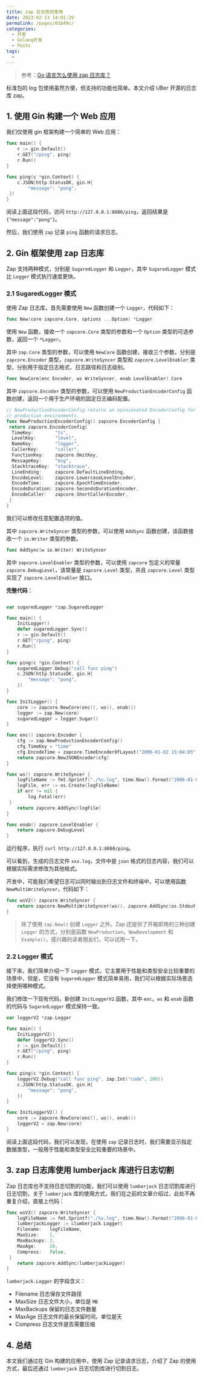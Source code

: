 ```yaml
---
title: zap 日志库的使用
date: 2023-02-13 14:01:29
permalink: /pages/01b49c/
categories:
  - 开发
  - Golang开发
  - Posts
tags:
  - 
---
```


> 参考：[Go 语言怎么使用 zap 日志库？](https://mp.weixin.qq.com/s/W9T1HIoXk6czu_W6YC8LHQ)

标准包的 log 包使用虽然方便，但支持的功能也简单。本文介绍 UBer 开源的日志库 zap。

## 1. 使用 Gin 构建一个 Web 应用

我们仅使用 gin 框架构建一个简单的 Web 应用：

```go
func main() {
	r := gin.Default()
	r.GET("/ping", ping)
	r.Run()
}

func ping(c *gin.Context) {
	c.JSON(http.StatusOK, gin.H{
 		"message": "pong",
 })
}
```

阅读上面这段代码，访问 `http://127.0.0.1:8080/ping`，返回结果是 `{"message":"pong"}`。

然后，我们使用 `zap` 记录 `ping` 函数的请求日志。

## 2. Gin 框架使用 zap 日志库

Zap 支持两种模式，分别是 `SugaredLogger` 和 `Logger`，其中 `SugaredLogger` 模式比 `Logger` 模式执行速度更快。

### 2.1 SugaredLogger 模式

使用 Zap 日志库，首先需要使用 `New` 函数创建一个 `Logger`，代码如下：

```go
func New(core zapcore.Core, options ...Option) *Logger
```

使用 `New` 函数，接收一个 `zapcore.Core` 类型的参数和一个 `Option` 类型的可选参数，返回一个 `*Logger`。

其中 `zap.Core` 类型的参数，可以使用 `NewCore` 函数创建，接收三个参数，分别是 `zapcore.Encoder` 类型，`zapcore.WriteSyncer` 类型和 `zapcore.LevelEnabler` 类型，分别用于指定日志格式、日志路径和日志级别。

```go
func NewCore(enc Encoder, ws WriteSyncer, enab LevelEnabler) Core
```

其中 `zapcore.Encoder` 类型的参数，可以使用 `NewProductionEncoderConfig` 函数创建，返回一个用于生产环境的固定日志编码配置。

```go
// NewProductionEncoderConfig returns an opinionated EncoderConfig for
// production environments.
func NewProductionEncoderConfig() zapcore.EncoderConfig {
 return zapcore.EncoderConfig{
  TimeKey:        "ts",
  LevelKey:       "level",
  NameKey:        "logger",
  CallerKey:      "caller",
  FunctionKey:    zapcore.OmitKey,
  MessageKey:     "msg",
  StacktraceKey:  "stacktrace",
  LineEnding:     zapcore.DefaultLineEnding,
  EncodeLevel:    zapcore.LowercaseLevelEncoder,
  EncodeTime:     zapcore.EpochTimeEncoder,
  EncodeDuration: zapcore.SecondsDurationEncoder,
  EncodeCaller:   zapcore.ShortCallerEncoder,
 }
}
```

我们可以修改任意配置选项的值。

其中 `zapcore.WriteSyncer` 类型的参数，可以使用 `AddSync` 函数创建，该函数接收一个 `io.Writer` 类型的参数。

```go
func AddSync(w io.Writer) WriteSyncer
```

其中 `zapcore.LevelEnabler` 类型的参数，可以使用 `zapcore` 包定义的常量 `zapcore.DebugLevel`，该常量是 `zapcore.Level` 类型，并且 `zapcore.Level` 类型实现了 `zapcore.LevelEnabler` 接口。

**完整代码**：

```go

var sugaredLogger *zap.SugaredLogger

func main() {
	InitLogger()
	defer sugaredLogger.Sync()
	r := gin.Default()
	r.GET("/ping", ping)
	r.Run()
}

func ping(c *gin.Context) {
	sugaredLogger.Debug("call func ping")
	c.JSON(http.StatusOK, gin.H{
 		"message": "pong",
	})
}

func InitLogger() {
	core := zapcore.NewCore(enc(), ws(), enab())
	logger := zap.New(core)
	sugaredLogger = logger.Sugar()
}

func enc() zapcore.Encoder {
	cfg := zap.NewProductionEncoderConfig()
	cfg.TimeKey = "time"
	cfg.EncodeTime = zapcore.TimeEncoderOfLayout("2006-01-02 15:04:05")
	return zapcore.NewJSONEncoder(cfg)
}

func ws() zapcore.WriteSyncer {
	logFileName := fmt.Sprintf("./%v.log", time.Now().Format("2006-01-02"))
	logFile, err := os.Create(logFileName)
	if err != nil {
 		log.Fatal(err)
 }
	return zapcore.AddSync(logFile)
}

func enab() zapcore.LevelEnabler {
	return zapcore.DebugLevel
}
```

运行程序，执行 `curl http://127.0.0.1:8080/ping`。

可以看到，生成的日志文件 `xxx.log`，文件中是 `json` 格式的日志内容，我们可以根据实际需求修改为其他格式。

开发中，可能我们希望日志可以同时输出到日志文件和终端中，可以使用函数 `NewMultiWriteSyncer`，代码如下：

```go
func wsV2() zapcore.WriteSyncer {
	return zapcore.NewMultiWriteSyncer(ws(), zapcore.AddSync(os.Stdout))
}
```

> 除了使用 `zap.New()` 创建 `Logger` 之外，Zap 还提供了开箱即用的三种创建 `Logger` 的方式，分别是函数 `NewProduction`，`NewDevelopment` 和 `Example()`，感兴趣的读者朋友们，可以试用一下。

### 2.2 Logger 模式

接下来，我们简单介绍一下 `Logger` 模式，它主要用于性能和类型安全比较重要的场景中，但是，它没有 `SugaredLogger` 模式简单易用，我们可以根据实际场景选择使用哪种模式。

我们修改一下现有代码，新创建 `InitLoggerV2` 函数，其中 `enc`，`ws` 和 `enab` 函数的代码与 `SugaredLogger` 模式保持一致。

```go
var loggerV2 *zap.Logger

func main() {
	InitLoggerV2()
	defer loggerV2.Sync()
	r := gin.Default()
	r.GET("/ping", ping)
	r.Run()
}

func ping(c *gin.Context) {
	loggerV2.Debug("call func ping", zap.Int("code", 200))
	c.JSON(http.StatusOK, gin.H{
  		"message": "pong",
	})
}

func InitLoggerV2() {
	core := zapcore.NewCore(enc(), ws(), enab())
	loggerV2 = zap.New(core)
}
```

阅读上面这段代码，我们可以发现，在使用 `zap` 记录日志时，我们需要显示指定数据类型，一般用于性能和类型安全比较重要的场景中。

## 3. zap 日志库使用 lumberjack 库进行日志切割

Zap 日志库也不支持日志切割的功能，我们可以使用 `lumberjack` 日志切割库进行日志切割，关于 `lumberjack` 库的使用方式，我们在之前的文章介绍过，此处不再重复介绍，直接上代码：

```go
func wsV3() zapcore.WriteSyncer {
	logFileName := fmt.Sprintf("./%v.log", time.Now().Format("2006-01-02"))
	lumberjackLogger := &lumberjack.Logger{
 	Filename:   logFileName,
 	MaxSize:    1,
 	MaxBackups: 3,
 	MaxAge:     28,
 	Compress:   false,
 }
	return zapcore.AddSync(lumberjackLogger)
}
```

`lumberjack.Logger` 的字段含义：

- Filename 日志保存文件路径
- MaxSize 日志文件大小，单位是 `MB`
- MaxBackups 保留的日志文件数量
- MaxAge 日志文件的最长保留时间，单位是天
- Compress 日志文件是否需要压缩

## 4. 总结

本文我们通过在 Gin 构建的应用中，使用 Zap 记录请求日志，介绍了 Zap 的使用方式，最后还通过 `lumberjack` 日志切割库进行切割日志。